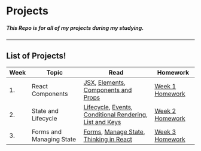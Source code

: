 # Projects
##### This Repo is for all of my projects during my studying.
---

## List of Projects!
| Week | Topic | Read | Homework |
| ---- | ----- | ---- | -------- |
| 1. | React Components | [JSX](https://reactjs.org/docs/introducing-jsx.html), [Elements](https://reactjs.org/docs/rendering-elements.html), [Components and Props](https://reactjs.org/docs/components-and-props.html) | [Week 1 Homework](https://github.com/HackYourFuture/React/blob/master/documentation/homework/W1-homework.md) |
| 2. | State and Lifecycle | [Lifecycle](https://reactjs.org/docs/state-and-lifecycle.html), [Events](https://reactjs.org/docs/handling-events.html), [Conditional Rendering](https://reactjs.org/docs/conditional-rendering.html), [List and Keys](https://reactjs.org/docs/lists-and-keys.html) | [Week 2 Homework](https://github.com/HackYourFuture/React/blob/master/documentation/homework/W2-homework.md) |
| 3. | Forms and Managing State | [Forms](https://reactjs.org/docs/forms.html), [Manage State](https://reactjs.org/docs/lifting-state-up.html), [Thinking in React](https://reactjs.org/docs/thinking-in-react.html) | [Week 3 Homework](https://github.com/HackYourFuture/React/blob/master/documentation/homework/W3-homework.md) |